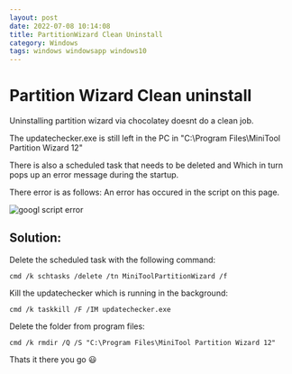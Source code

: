 ```yaml
---
layout: post
date: 2022-07-08 10:14:08
title: PartitionWizard Clean Uninstall
category: Windows
tags: windows windowsapp windows10
---
```


# Partition Wizard Clean uninstall

Uninstalling partition wizard via chocolatey doesnt do a clean job.

The updatechecker.exe is still left in the PC  in "C:\Program Files\MiniTool Partition Wizard 12"

There is also a scheduled task that needs to be deleted and Which in turn pops up an error message during the startup. 

There error is as follows: An error has occured in the script on this page.

![googl script error](https://user-images.githubusercontent.com/1507737/177950506-9ec5e5b3-0e24-4c4c-bc23-eee14fced492.jpg)

## Solution:
Delete the scheduled task with the following command:

```
cmd /k schtasks /delete /tn MiniToolPartitionWizard /f
```

Kill the updatechecker which is running in the background:

```
cmd /k taskkill /F /IM updatechecker.exe
```

Delete the folder from program files:

```
cmd /k rmdir /Q /S "C:\Program Files\MiniTool Partition Wizard 12"
```
Thats it there you go :smiley:




